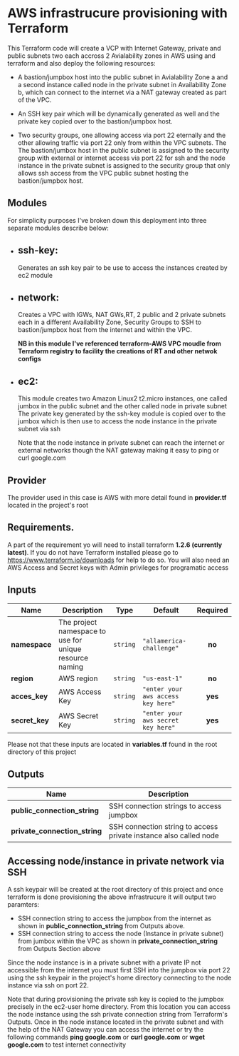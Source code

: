 # AWS infrastrucure provisioning with Terraform
This  Terraform code will create a VCP with Internet Gateway, private and public subnets two each accross 2 Avialability zones in AWS  using
and terraform and also deploy the following resources:

- A bastion/jumpbox host into the public subnet in Avialability Zone a and a second instance called node in the private subnet in Availability Zone b, 
 which can connect to the internet via a NAT gateway created as part of the VPC.

- An SSH key pair which will be dynamically generated as well and the private key copied over to the bastion/jumpbox host.

- Two security groups, one allowing access via port 22 eternally and the other allowing traffic via port 22 only from within the VPC subnets.
  The The bastion/jumbox host  in the public subnet is assigned to the security group with external or internet access via port 22 for ssh and the node instance in the private 
  subnet is assigned to the security group that only allows ssh access from the VPC public subnet hosting the bastion/jumpbox host. 


## Modules
For simplicity purposes I've broken down this deployment into three separate modules describe below:

- ## ssh-key: 
  Generates an ssh key pair to be use to access the instances created by ec2 module

- ## network: 
  Creates a VPC with IGWs, NAT GWs,RT, 2 public and 2 private subnets each in a different Availability Zone, Security Groups to SSH to bastion/jumpbox host from the internet and within the VPC.
  
  **NB in this module I've referenced terraform-AWS VPC moudle from Terraform registry to facility the creations of RT and other netwok configs** 

- ## ec2: 
  This module creates two Amazon Linux2 t2.micro instances, one called jumbox in the public subnet and the other called node in private subnet
  The private key generated by the ssh-key module  is copied over to the jumbox which is then use to access the node instance in the private subnet via ssh

  Note that the node instance in private subnet can reach the internet or external networks though the NAT gateway making it easy to ping or curl google.com

## Provider

The provider used in this case is AWS with more detail found in **provider.tf** located in  the project's root

## Requirements.
A part of the requirement yo will need to install terraform **1.2.6 (currently latest)**. If you do not have Terraform installed please go to https://www.terraform.io/downloads for help to do so.
You will also need an AWS Access and Secret keys with Admin privileges for programatic access

## Inputs

| Name | Description | Type | Default | Required |
|------|-------------|------|---------|:--------:|
|**namespace** | The project namespace to use for unique resource naming | `string` | `"allamerica-challenge"` | **no** |
| **region** | AWS region | `string` | `"us-east-1"` | **no** |
| **acces_key** | AWS Access Key | `string` | `"enter your aws access key here"` | **yes** |
| **secret_key** | AWS Secret Key | `string` | `"enter your aws secret key here"` | **yes** |

Please not that these inputs are located in **variables.tf** found in the root directory of this project


## Outputs

| Name | Description |
|------|-------------|
| **public\_connection\_string** | SSH connection strings to access jumpbox |
| **private\_connection\_string** | SSH connection string to access private instance also called node |


## Accessing node/instance in private network via SSH

A ssh keypair will be created at the root directory of this project and once terraform is done provisioning the above infrastrucure it will output two paramters:
- SSH connection string to access the jumpbox from the internet as shown in **public\_connection\_string** from Outputs above.
- SSH connection string to access the node (Instance in private subnet) from jumbox within the VPC as shown in **private\_connection\_string** from Outputs Section above

Since the node instance is in a private subnet with a private IP not accessible from the internet you must first SSH into the jumpbox via port 22 using the ssh keypair in the project's home directory  connecting to the node instance via ssh on port 22.

Note that during provisioning the private ssh key is copied to the jumpbox precisely in the ec2-user home directory. From this location you can access the node instance
using the ssh private connection string from Terraform's Outputs. Once in the node instance located in the private subnet and with the help of the NAT Gateway
you can access the internet or try the following commands **ping google.com** or **curl google.com** or **wget google.com** to test internet connectivity
